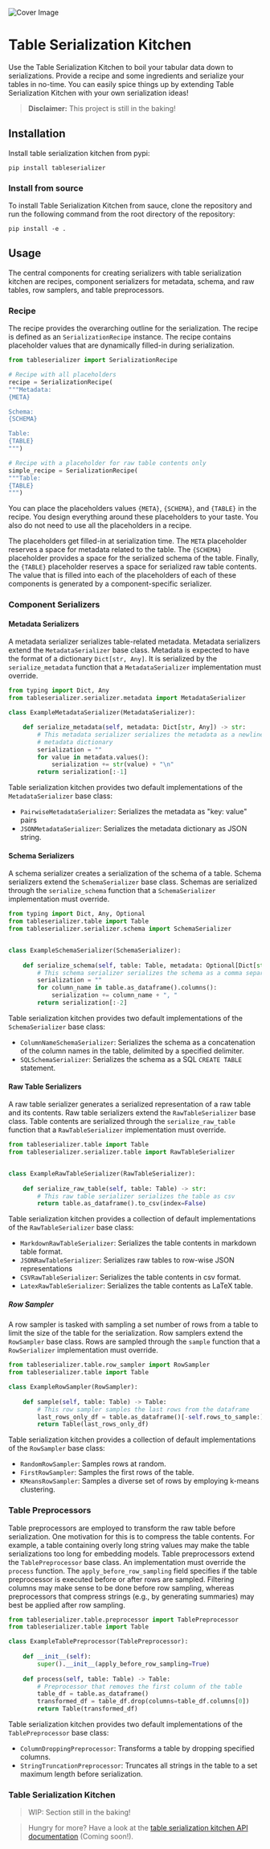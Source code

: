 ![Cover Image](.assets/documentation/cover_image.webp "Table Serialization Kitchen Cover")

# Table Serialization Kitchen

Use the Table Serialization Kitchen to boil your tabular data down to serializations. Provide a recipe and some 
ingredients and serialize your tables in no-time. You can easily spice things up by extending Table Serialization 
Kitchen with your own serialization ideas!

> **Disclaimer:** 
> This project is still in the baking!


## Installation

Install table serialization kitchen from pypi:

```shell
pip install tableserializer
```

### Install from source

To install Table Serialization Kitchen from sauce, clone the repository and run the following command from the root 
directory of the repository:

```shell
pip install -e .
```

## Usage

The central components for creating serializers with table serialization kitchen are recipes, component serializers for 
metadata, schema, and raw tables, row samplers, and table preprocessors.

### Recipe

The recipe provides the overarching outline for the serialization. The recipe is defined as an `SerializationRecipe` 
instance. The recipe contains placeholder values that are dynamically filled-in during serialization.

```python
from tableserializer import SerializationRecipe

# Recipe with all placeholders
recipe = SerializationRecipe(
"""Metadata: 
{META}

Schema:
{SCHEMA}

Table:
{TABLE}
""")

# Recipe with a placeholder for raw table contents only
simple_recipe = SerializationRecipe(
"""Table:
{TABLE}
""")
```

You can place the placeholders values `{META}`, `{SCHEMA}`, and `{TABLE}` in the recipe. You design everything around
these placeholders to your taste. You also do not need to use all the placeholders in a recipe.

The placeholders get filled-in at serialization time. The `META` placeholder reserves a space for metadata related to
the table. The `{SCHEMA}` placeholder provides a space for the serialized schema of the table. Finally, the `{TABLE}`
placeholder reserves a space for serialized raw table contents. The value that is filled into each of the placeholders
of each of these components is generated by a component-specific serializer.

### Component Serializers

#### Metadata Serializers

A metadata serializer serializes table-related metadata. Metadata serializers extend the `MetadataSerializer` base class.
Metadata is expected to have the format of a dictionary `Dict[str, Any]`. It is serialized by the 
`serialize_metadata` function that a `MetadataSerializer` implementation must override.

```python
from typing import Dict, Any
from tableserializer.serializer.metadata import MetadataSerializer

class ExampleMetadataSerializer(MetadataSerializer):

    def serialize_metadata(self, metadata: Dict[str, Any]) -> str:
        # This metadata serializer serializes the metadata as a newline separated concatenation of the values in the 
        # metadata dictionary
        serialization = ""
        for value in metadata.values():
            serialization += str(value) + "\n"
        return serialization[:-1]
```

Table serialization kitchen provides two default implementations of the `MetadataSerializer` base class:

- `PairwiseMetadataSerializer`: Serializes the metadata as "key: value" pairs
- `JSONMetadataSerializer`: Serializes the metadata dictionary as JSON string.

#### Schema Serializers

A schema serializer creates a serialization of the schema of a table. Schema serializers extend the `SchemaSerializer`
base class. Schemas are serialized through the `serialize_schema` function that a `SchemaSerializer` implementation must
override.

```python
from typing import Dict, Any, Optional
from tableserializer.table import Table
from tableserializer.serializer.schema import SchemaSerializer


class ExampleSchemaSerializer(SchemaSerializer):
    
    def serialize_schema(self, table: Table, metadata: Optional[Dict[str, Any]] = None) -> str:
        # This schema serializer serializes the schema as a comma separated list of column names
        serialization = ""
        for column_name in table.as_dataframe().columns():
            serialization += column_name + ", "
        return serialization[:-2]
```

Table serialization kitchen provides two default implementations of the `SchemaSerializer` base class:

- `ColumnNameSchemaSerializer`: Serializes the schema as a concatenation of the column names in the table, delimited by 
a specified delimiter.
- `SQLSchemaSerializer`: Serializes the schema as a SQL `CREATE TABLE` statement.

#### Raw Table Serializers

A raw table serializer generates a serialized representation of a raw table and its contents. Raw table serializers 
extend the `RawTableSerializer` base class. Table contents are serialized through the `serialize_raw_table` function
that a `RawTableSerializer` implementation must override.

```python
from tableserializer.table import Table
from tableserializer.serializer.table import RawTableSerializer


class ExampleRawTableSerializer(RawTableSerializer):
    
    def serialize_raw_table(self, table: Table) -> str:
        # This raw table serializer serializes the table as csv
        return table.as_dataframe().to_csv(index=False)
```

Table serialization kitchen provides a collection of default implementations of the `RawTableSerializer` base class:

- `MarkdownRawTableSerializer`: Serializes the table contents in markdown table format.
- `JSONRawTableSerializer`: Serializes raw tables to row-wise JSON representations
- `CSVRawTableSerializer`: Serializes the table contents in csv format.
- `LatexRawTableSerializer`: Serializes the table contents as LaTeX table.

##### Row Sampler

A row sampler is tasked with sampling a set number of rows from a table to limit the size of the table for the
serialization. Row samplers extend the `RowSampler` base class. Rows are sampled through the `sample` function that a
`RowSerializer` implementation must override.

```python
from tableserializer.table.row_sampler import RowSampler
from tableserializer.table import Table

class ExampleRowSampler(RowSampler):
    
    def sample(self, table: Table) -> Table:
        # This row sampler samples the last rows from the dataframe
        last_rows_only_df = table.as_dataframe()[-self.rows_to_sample:].reset_index(drop=True)
        return Table(last_rows_only_df)
```

Table serialization kitchen provides a collection of default implementations of the `RowSampler` base class:

- `RandomRowSampler`: Samples rows at random.
- `FirstRowSampler`: Samples the first rows of the table.
- `KMeansRowSampler`: Samples a diverse set of rows by employing k-means clustering.

### Table Preprocessors

Table preprocessors are employed to transform the raw table before serialization. One motivation for this is to compress
the table contents. For example, a table containing overly long string values may make the table serializations too long
for embedding models. Table preprocessors extend the `TablePreprocessor` base class. An implementation must override the
`process` function. The `apply_before_row_sampling` field specifies if the table preprocessor is executed before or
after rows are sampled. Filtering columns may make sense to be done before row sampling, whereas preprocessors that
compress strings (e.g., by generating summaries) may best be applied after row sampling.

```python
from tableserializer.table.preprocessor import TablePreprocessor
from tableserializer.table import Table

class ExampleTablePreprocessor(TablePreprocessor):
    
    def __init__(self):
        super().__init__(apply_before_row_sampling=True)
    
    def process(self, table: Table) -> Table:
        # Preprocessor that removes the first column of the table
        table_df = table.as_dataframe()
        transformed_df = table_df.drop(columns=table_df.columns[0])
        return Table(transformed_df)
```

Table serialization kitchen provides two default implementations of the `TablePreprocessor` base class:

- `ColumnDroppingPreprocessor`: Transforms a table by dropping specified columns.
- `StringTruncationPreprocessor`: Truncates all strings in the table to a set maximum length before serialization.

### Table Serialization Kitchen

> WIP: Section still in the baking!

> Hungry for more? Have a look at the [table serialization kitchen API documentation]() (Coming soon!).
